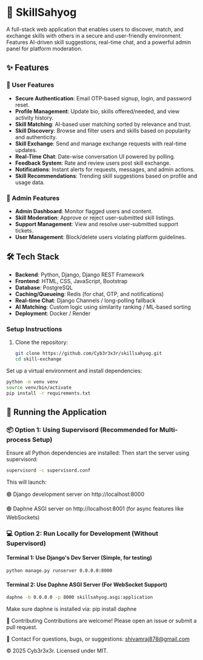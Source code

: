 # 🔁 SkillSahyog

A full-stack web application that enables users to discover, match, and exchange skills with others in a secure and user-friendly environment. Features AI-driven skill suggestions, real-time chat, and a powerful admin panel for platform moderation.

## ✨ Features

### 👥 User Features
- **Secure Authentication**: Email OTP-based signup, login, and password reset.
- **Profile Management**: Update bio, skills offered/needed, and view activity history.
- **Skill Matching**: AI-based user matching sorted by relevance and trust.
- **Skill Discovery**: Browse and filter users and skills based on popularity and authenticity.
- **Skill Exchange**: Send and manage exchange requests with real-time updates.
- **Real-Time Chat**: Date-wise conversation UI powered by polling.
- **Feedback System**: Rate and review users post skill exchange.
- **Notifications**: Instant alerts for requests, messages, and admin actions.
- **Skill Recommendations**: Trending skill suggestions based on profile and usage data.

### 🔧 Admin Features
- **Admin Dashboard**: Monitor flagged users and content.
- **Skill Moderation**: Approve or reject user-submitted skill listings.
- **Support Management**: View and resolve user-submitted support tickets.
- **User Management**: Block/delete users violating platform guidelines.

## 🛠️ Tech Stack

- **Backend**: Python, Django, Django REST Framework
- **Frontend**: HTML, CSS, JavaScript, Bootstrap 
- **Database**: PostgreSQL
- **Caching/Queueing**: Redis (for chat, OTP, and notifications)
- **Real-time Chat**: Django Channels / long-polling fallback
- **AI Matching**: Custom logic using similarity ranking / ML-based sorting
- **Deployment**: Docker / Render

### Setup Instructions

1. Clone the repository:
   ```bash
   git clone https://github.com/Cyb3r3x3r/skillsahyog.git
   cd skill-exchange
   ```
Set up a virtual environment and install dependencies:

```bash
python -m venv venv
source venv/bin/activate
pip install -r requirements.txt
```
## 🔧 Running the Application

### 📦 Option 1: Using Supervisord (Recommended for Multi-process Setup)

Ensure all Python dependencies are installed:
Then start the server using supervisord:

```bash
supervisord -c supervisord.conf
```
This will launch:

🟢 Django development server on http://localhost:8000

🟢 Daphne ASGI server on http://localhost:8001 (for async features like WebSockets)

### 💻 Option 2: Run Locally for Development (Without Supervisord)
#### Terminal 1: Use Django's Dev Server (Simple, for testing)
```bash
python manage.py runserver 0.0.0.0:8000
```

#### Terminal 2: Use Daphne ASGI Server (For WebSocket Support)
```bash
daphne -b 0.0.0.0 -p 8000 skillsahyog.asgi:application
```

Make sure daphne is installed via: pip install daphne

🤝 Contributing
Contributions are welcome! Please open an issue or submit a pull request.

📩 Contact
For questions, bugs, or suggestions: shivamraj878@gmail.com

© 2025 Cyb3r3x3r. Licensed under MIT.
